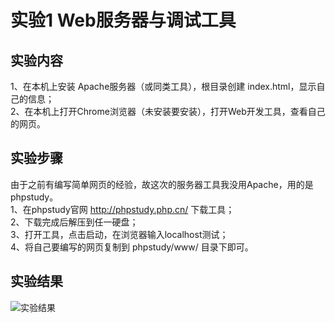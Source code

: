 # 实验1 Web服务器与调试工具

## 实验内容   
1、在本机上安装 Apache服务器（或同类工具），根目录创建 index.html，显示自己的信息；   
2、在本机上打开Chrome浏览器（未安装要安装），打开Web开发工具，查看自己的网页。    

## 实验步骤   
由于之前有编写简单网页的经验，故这次的服务器工具我没用Apache，用的是phpstudy。   
1、在phpstudy官网 http://phpstudy.php.cn/ 下载工具；   
2、下载完成后解压到任一硬盘；  
3、打开工具，点击启动，在浏览器输入localhost测试；  
4、将自己要编写的网页复制到 phpstudy/www/ 目录下即可。  

## 实验结果
![实验结果](https://raw.githubusercontent.com/GeekLee1998/html5-2018/master/Soft1612070501311/Labpictures/Lab1.png)
